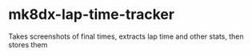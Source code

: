 # mk8dx-lap-time-tracker
Takes screenshots of final times, extracts lap time and other stats, then stores them
